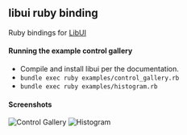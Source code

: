 ## libui ruby binding

Ruby bindings for [LibUI](https://github.com/andlabs/libui)

#### Running the example control gallery
- Compile and install libui per the documentation.
- `bundle exec ruby examples/control_gallery.rb`
- `bundle exec ruby examples/histogram.rb`

#### Screenshots

![Control Gallery](/screenshots/controlgallery.png?raw=true)
![Histogram](/screenshots/histogram.png?raw=true)

